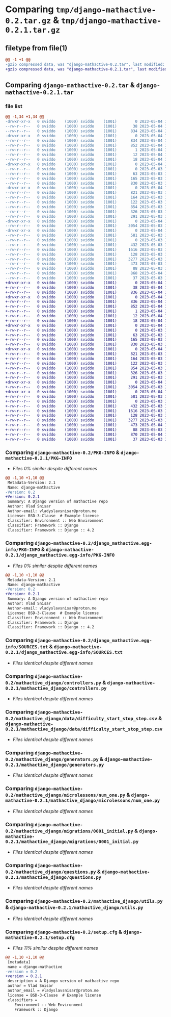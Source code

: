 # Comparing `tmp/django-mathactive-0.2.tar.gz` & `tmp/django-mathactive-0.2.1.tar.gz`

## filetype from file(1)

```diff
@@ -1 +1 @@
-gzip compressed data, was "django-mathactive-0.2.tar", last modified: Thu May  4 15:36:51 2023, max compression
+gzip compressed data, was "django-mathactive-0.2.1.tar", last modified: Thu May  4 16:47:10 2023, max compression
```

## Comparing `django-mathactive-0.2.tar` & `django-mathactive-0.2.1.tar`

### file list

```diff
@@ -1,34 +1,34 @@
-drwxr-xr-x   0 sviddo    (1000) sviddo    (1001)        0 2023-05-04 15:36:51.800584 django-mathactive-0.2/
--rw-r--r--   0 sviddo    (1000) sviddo    (1001)       38 2023-05-04 15:25:17.000000 django-mathactive-0.2/MANIFEST.in
--rw-r--r--   0 sviddo    (1000) sviddo    (1001)      834 2023-05-04 15:36:51.800584 django-mathactive-0.2/PKG-INFO
-drwxr-xr-x   0 sviddo    (1000) sviddo    (1001)        0 2023-05-04 15:36:51.800584 django-mathactive-0.2/django_mathactive.egg-info/
--rw-r--r--   0 sviddo    (1000) sviddo    (1001)      834 2023-05-04 15:36:51.000000 django-mathactive-0.2/django_mathactive.egg-info/PKG-INFO
--rw-r--r--   0 sviddo    (1000) sviddo    (1001)      852 2023-05-04 15:36:51.000000 django-mathactive-0.2/django_mathactive.egg-info/SOURCES.txt
--rw-r--r--   0 sviddo    (1000) sviddo    (1001)        1 2023-05-04 15:36:51.000000 django-mathactive-0.2/django_mathactive.egg-info/dependency_links.txt
--rw-r--r--   0 sviddo    (1000) sviddo    (1001)       12 2023-05-04 15:36:51.000000 django-mathactive-0.2/django_mathactive.egg-info/requires.txt
--rw-r--r--   0 sviddo    (1000) sviddo    (1001)       18 2023-05-04 15:36:51.000000 django-mathactive-0.2/django_mathactive.egg-info/top_level.txt
-drwxr-xr-x   0 sviddo    (1000) sviddo    (1001)        0 2023-05-04 15:36:51.800584 django-mathactive-0.2/mathactive_django/
--rw-r--r--   0 sviddo    (1000) sviddo    (1001)        0 2023-05-03 11:14:27.000000 django-mathactive-0.2/mathactive_django/__init__.py
--rw-r--r--   0 sviddo    (1000) sviddo    (1001)       63 2023-05-03 11:14:27.000000 django-mathactive-0.2/mathactive_django/admin.py
--rw-r--r--   0 sviddo    (1000) sviddo    (1001)      165 2023-05-03 11:14:27.000000 django-mathactive-0.2/mathactive_django/apps.py
--rw-r--r--   0 sviddo    (1000) sviddo    (1001)      830 2023-05-03 11:14:27.000000 django-mathactive-0.2/mathactive_django/controllers.py
-drwxr-xr-x   0 sviddo    (1000) sviddo    (1001)        0 2023-05-04 15:36:51.800584 django-mathactive-0.2/mathactive_django/data/
--rw-r--r--   0 sviddo    (1000) sviddo    (1001)      821 2023-05-03 11:14:27.000000 django-mathactive-0.2/mathactive_django/data/difficulty_start_stop_step.csv
--rw-r--r--   0 sviddo    (1000) sviddo    (1001)      164 2023-05-03 11:14:27.000000 django-mathactive-0.2/mathactive_django/data/question_templates.yaml
--rw-r--r--   0 sviddo    (1000) sviddo    (1001)      122 2023-05-03 11:14:27.000000 django-mathactive-0.2/mathactive_django/env_loader.py
--rw-r--r--   0 sviddo    (1000) sviddo    (1001)      854 2023-05-03 11:14:27.000000 django-mathactive-0.2/mathactive_django/generators.py
--rw-r--r--   0 sviddo    (1000) sviddo    (1001)      326 2023-05-03 11:14:27.000000 django-mathactive-0.2/mathactive_django/hints.py
--rw-r--r--   0 sviddo    (1000) sviddo    (1001)      291 2023-05-03 11:14:27.000000 django-mathactive-0.2/mathactive_django/logger.py
-drwxr-xr-x   0 sviddo    (1000) sviddo    (1001)        0 2023-05-04 15:36:51.800584 django-mathactive-0.2/mathactive_django/microlessons/
--rw-r--r--   0 sviddo    (1000) sviddo    (1001)     3054 2023-05-03 11:14:27.000000 django-mathactive-0.2/mathactive_django/microlessons/num_one.py
-drwxr-xr-x   0 sviddo    (1000) sviddo    (1001)        0 2023-05-04 15:36:51.800584 django-mathactive-0.2/mathactive_django/migrations/
--rw-r--r--   0 sviddo    (1000) sviddo    (1001)      581 2023-05-03 11:14:27.000000 django-mathactive-0.2/mathactive_django/migrations/0001_initial.py
--rw-r--r--   0 sviddo    (1000) sviddo    (1001)        0 2023-05-03 11:14:27.000000 django-mathactive-0.2/mathactive_django/migrations/__init__.py
--rw-r--r--   0 sviddo    (1000) sviddo    (1001)      432 2023-05-03 11:14:27.000000 django-mathactive-0.2/mathactive_django/models.py
--rw-r--r--   0 sviddo    (1000) sviddo    (1001)     1616 2023-05-03 11:14:27.000000 django-mathactive-0.2/mathactive_django/questions.py
--rw-r--r--   0 sviddo    (1000) sviddo    (1001)      128 2023-05-03 11:14:27.000000 django-mathactive-0.2/mathactive_django/urls.py
--rw-r--r--   0 sviddo    (1000) sviddo    (1001)     3277 2023-05-03 11:14:27.000000 django-mathactive-0.2/mathactive_django/utils.py
--rw-r--r--   0 sviddo    (1000) sviddo    (1001)      473 2023-05-03 11:14:27.000000 django-mathactive-0.2/mathactive_django/views.py
--rw-r--r--   0 sviddo    (1000) sviddo    (1001)       88 2023-05-03 11:12:37.000000 django-mathactive-0.2/pyproject.toml
--rw-r--r--   0 sviddo    (1000) sviddo    (1001)      868 2023-05-04 15:36:51.800584 django-mathactive-0.2/setup.cfg
--rw-r--r--   0 sviddo    (1000) sviddo    (1001)       37 2023-05-03 11:13:03.000000 django-mathactive-0.2/setup.py
+drwxr-xr-x   0 sviddo    (1000) sviddo    (1001)        0 2023-05-04 16:47:10.105572 django-mathactive-0.2.1/
+-rw-r--r--   0 sviddo    (1000) sviddo    (1001)       38 2023-05-04 15:25:17.000000 django-mathactive-0.2.1/MANIFEST.in
+-rw-r--r--   0 sviddo    (1000) sviddo    (1001)      836 2023-05-04 16:47:10.105572 django-mathactive-0.2.1/PKG-INFO
+drwxr-xr-x   0 sviddo    (1000) sviddo    (1001)        0 2023-05-04 16:47:10.105572 django-mathactive-0.2.1/django_mathactive.egg-info/
+-rw-r--r--   0 sviddo    (1000) sviddo    (1001)      836 2023-05-04 16:47:10.000000 django-mathactive-0.2.1/django_mathactive.egg-info/PKG-INFO
+-rw-r--r--   0 sviddo    (1000) sviddo    (1001)      852 2023-05-04 16:47:10.000000 django-mathactive-0.2.1/django_mathactive.egg-info/SOURCES.txt
+-rw-r--r--   0 sviddo    (1000) sviddo    (1001)        1 2023-05-04 16:47:10.000000 django-mathactive-0.2.1/django_mathactive.egg-info/dependency_links.txt
+-rw-r--r--   0 sviddo    (1000) sviddo    (1001)       12 2023-05-04 16:47:10.000000 django-mathactive-0.2.1/django_mathactive.egg-info/requires.txt
+-rw-r--r--   0 sviddo    (1000) sviddo    (1001)       18 2023-05-04 16:47:10.000000 django-mathactive-0.2.1/django_mathactive.egg-info/top_level.txt
+drwxr-xr-x   0 sviddo    (1000) sviddo    (1001)        0 2023-05-04 16:47:10.105572 django-mathactive-0.2.1/mathactive_django/
+-rw-r--r--   0 sviddo    (1000) sviddo    (1001)        0 2023-05-03 11:14:27.000000 django-mathactive-0.2.1/mathactive_django/__init__.py
+-rw-r--r--   0 sviddo    (1000) sviddo    (1001)       63 2023-05-03 11:14:27.000000 django-mathactive-0.2.1/mathactive_django/admin.py
+-rw-r--r--   0 sviddo    (1000) sviddo    (1001)      165 2023-05-03 11:14:27.000000 django-mathactive-0.2.1/mathactive_django/apps.py
+-rw-r--r--   0 sviddo    (1000) sviddo    (1001)      830 2023-05-03 11:14:27.000000 django-mathactive-0.2.1/mathactive_django/controllers.py
+drwxr-xr-x   0 sviddo    (1000) sviddo    (1001)        0 2023-05-04 16:47:10.105572 django-mathactive-0.2.1/mathactive_django/data/
+-rw-r--r--   0 sviddo    (1000) sviddo    (1001)      821 2023-05-03 11:14:27.000000 django-mathactive-0.2.1/mathactive_django/data/difficulty_start_stop_step.csv
+-rw-r--r--   0 sviddo    (1000) sviddo    (1001)      164 2023-05-03 11:14:27.000000 django-mathactive-0.2.1/mathactive_django/data/question_templates.yaml
+-rw-r--r--   0 sviddo    (1000) sviddo    (1001)      122 2023-05-03 11:14:27.000000 django-mathactive-0.2.1/mathactive_django/env_loader.py
+-rw-r--r--   0 sviddo    (1000) sviddo    (1001)      854 2023-05-03 11:14:27.000000 django-mathactive-0.2.1/mathactive_django/generators.py
+-rw-r--r--   0 sviddo    (1000) sviddo    (1001)      326 2023-05-03 11:14:27.000000 django-mathactive-0.2.1/mathactive_django/hints.py
+-rw-r--r--   0 sviddo    (1000) sviddo    (1001)      291 2023-05-03 11:14:27.000000 django-mathactive-0.2.1/mathactive_django/logger.py
+drwxr-xr-x   0 sviddo    (1000) sviddo    (1001)        0 2023-05-04 16:47:10.105572 django-mathactive-0.2.1/mathactive_django/microlessons/
+-rw-r--r--   0 sviddo    (1000) sviddo    (1001)     3054 2023-05-03 11:14:27.000000 django-mathactive-0.2.1/mathactive_django/microlessons/num_one.py
+drwxr-xr-x   0 sviddo    (1000) sviddo    (1001)        0 2023-05-04 16:47:10.105572 django-mathactive-0.2.1/mathactive_django/migrations/
+-rw-r--r--   0 sviddo    (1000) sviddo    (1001)      581 2023-05-03 11:14:27.000000 django-mathactive-0.2.1/mathactive_django/migrations/0001_initial.py
+-rw-r--r--   0 sviddo    (1000) sviddo    (1001)        0 2023-05-03 11:14:27.000000 django-mathactive-0.2.1/mathactive_django/migrations/__init__.py
+-rw-r--r--   0 sviddo    (1000) sviddo    (1001)      432 2023-05-03 11:14:27.000000 django-mathactive-0.2.1/mathactive_django/models.py
+-rw-r--r--   0 sviddo    (1000) sviddo    (1001)     1616 2023-05-03 11:14:27.000000 django-mathactive-0.2.1/mathactive_django/questions.py
+-rw-r--r--   0 sviddo    (1000) sviddo    (1001)      128 2023-05-03 11:14:27.000000 django-mathactive-0.2.1/mathactive_django/urls.py
+-rw-r--r--   0 sviddo    (1000) sviddo    (1001)     3277 2023-05-03 11:14:27.000000 django-mathactive-0.2.1/mathactive_django/utils.py
+-rw-r--r--   0 sviddo    (1000) sviddo    (1001)      473 2023-05-04 16:45:59.000000 django-mathactive-0.2.1/mathactive_django/views.py
+-rw-r--r--   0 sviddo    (1000) sviddo    (1001)       88 2023-05-03 11:12:37.000000 django-mathactive-0.2.1/pyproject.toml
+-rw-r--r--   0 sviddo    (1000) sviddo    (1001)      870 2023-05-04 16:47:10.105572 django-mathactive-0.2.1/setup.cfg
+-rw-r--r--   0 sviddo    (1000) sviddo    (1001)       37 2023-05-03 11:13:03.000000 django-mathactive-0.2.1/setup.py
```

### Comparing `django-mathactive-0.2/PKG-INFO` & `django-mathactive-0.2.1/PKG-INFO`

 * *Files 0% similar despite different names*

```diff
@@ -1,10 +1,10 @@
 Metadata-Version: 2.1
 Name: django-mathactive
-Version: 0.2
+Version: 0.2.1
 Summary: A Django version of mathactive repo
 Author: Vlad Snisar
 Author-email: vladyslavsnisar@proton.me
 License: BSD-3-Clause  # Example license
 Classifier: Environment :: Web Environment
 Classifier: Framework :: Django
 Classifier: Framework :: Django :: 4.2
```

### Comparing `django-mathactive-0.2/django_mathactive.egg-info/PKG-INFO` & `django-mathactive-0.2.1/django_mathactive.egg-info/PKG-INFO`

 * *Files 0% similar despite different names*

```diff
@@ -1,10 +1,10 @@
 Metadata-Version: 2.1
 Name: django-mathactive
-Version: 0.2
+Version: 0.2.1
 Summary: A Django version of mathactive repo
 Author: Vlad Snisar
 Author-email: vladyslavsnisar@proton.me
 License: BSD-3-Clause  # Example license
 Classifier: Environment :: Web Environment
 Classifier: Framework :: Django
 Classifier: Framework :: Django :: 4.2
```

### Comparing `django-mathactive-0.2/django_mathactive.egg-info/SOURCES.txt` & `django-mathactive-0.2.1/django_mathactive.egg-info/SOURCES.txt`

 * *Files identical despite different names*

### Comparing `django-mathactive-0.2/mathactive_django/controllers.py` & `django-mathactive-0.2.1/mathactive_django/controllers.py`

 * *Files identical despite different names*

### Comparing `django-mathactive-0.2/mathactive_django/data/difficulty_start_stop_step.csv` & `django-mathactive-0.2.1/mathactive_django/data/difficulty_start_stop_step.csv`

 * *Files identical despite different names*

### Comparing `django-mathactive-0.2/mathactive_django/generators.py` & `django-mathactive-0.2.1/mathactive_django/generators.py`

 * *Files identical despite different names*

### Comparing `django-mathactive-0.2/mathactive_django/microlessons/num_one.py` & `django-mathactive-0.2.1/mathactive_django/microlessons/num_one.py`

 * *Files identical despite different names*

### Comparing `django-mathactive-0.2/mathactive_django/migrations/0001_initial.py` & `django-mathactive-0.2.1/mathactive_django/migrations/0001_initial.py`

 * *Files identical despite different names*

### Comparing `django-mathactive-0.2/mathactive_django/questions.py` & `django-mathactive-0.2.1/mathactive_django/questions.py`

 * *Files identical despite different names*

### Comparing `django-mathactive-0.2/mathactive_django/utils.py` & `django-mathactive-0.2.1/mathactive_django/utils.py`

 * *Files identical despite different names*

### Comparing `django-mathactive-0.2/setup.cfg` & `django-mathactive-0.2.1/setup.cfg`

 * *Files 11% similar despite different names*

```diff
@@ -1,10 +1,10 @@
 [metadata]
 name = django-mathactive
-version = 0.2
+version = 0.2.1
 description = A Django version of mathactive repo
 author = Vlad Snisar
 author_email = vladyslavsnisar@proton.me
 license = BSD-3-Clause  # Example license
 classifiers = 
 	Environment :: Web Environment
 	Framework :: Django
```

